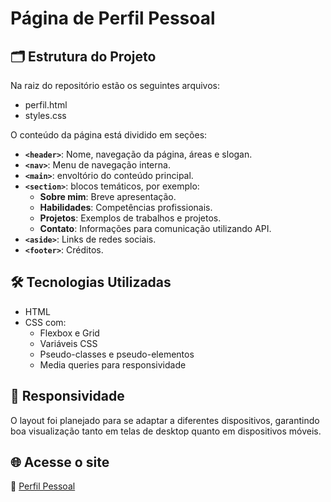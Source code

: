 # Página de Perfil Pessoal

## 🗂️ Estrutura do Projeto

Na raiz do repositório estão os seguintes arquivos:

- perfil.html
- styles.css

O conteúdo da página está dividido em seções:

- **`<header>`**: Nome, navegação da página, áreas e slogan.
- **`<nav>`**: Menu de navegação interna.
- **`<main>`**: envoltório do conteúdo principal.
- **`<section>`**:  blocos temáticos, por exemplo:
  - **Sobre mim**: Breve apresentação.
  - **Habilidades**: Competências profissionais.
  - **Projetos**: Exemplos de trabalhos e projetos.
  - **Contato**: Informações para comunicação utilizando API.
- **`<aside>`**: Links de redes sociais.
- **`<footer>`**: Créditos.

## 🛠️ Tecnologias Utilizadas

- HTML
- CSS com:
  - Flexbox e Grid
  - Variáveis CSS
  - Pseudo-classes e pseudo-elementos
  - Media queries para responsividade

## 📱 Responsividade

O layout foi planejado para se adaptar a diferentes dispositivos, garantindo boa visualização tanto em telas de desktop quanto em dispositivos móveis.

## 🌐 Acesse o site
🔗 [Perfil Pessoal](https://hugoborrego.github.io/Perfil_Pessoal/) 